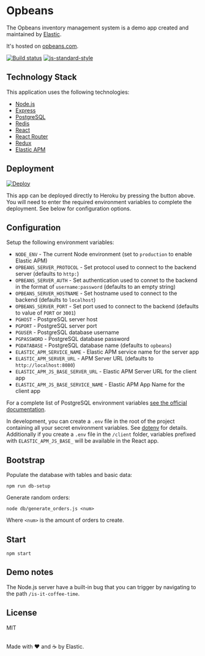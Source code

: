 # Opbeans

The Opbeans inventory management system is a demo app created and
maintained by [Elastic](https://elastic.co).

It's hosted on [opbeans.com](http://opbeans.com).

[![Build status](https://travis-ci.org/elastic/opbeans.svg?branch=master)](https://travis-ci.org/elastic/opbeans)
[![js-standard-style](https://img.shields.io/badge/code%20style-standard-brightgreen.svg?style=flat)](https://github.com/feross/standard)

## Technology Stack

This application uses the following technologies:

- [Node.js](https://nodejs.org)
- [Express](http://expressjs.com)
- [PostgreSQL](https://www.postgresql.org)
- [Redis](https://redis.io)
- [React](https://facebook.github.io/react/)
- [React Router](https://github.com/ReactTraining/react-router)
- [Redux](https://github.com/reactjs/redux)
- [Elastic APM](https://www.elastic.co/blog/starting-down-the-path-for-elastic-apm)

## Deployment

[![Deploy](https://www.herokucdn.com/deploy/button.svg)](https://heroku.com/deploy)

This app can be deployed directly to Heroku by pressing the button
above. You will need to enter the required environment variables to
complete the deployment. See below for configuration options.

## Configuration

Setup the following environment variables:

- `NODE_ENV` - The current Node environment (set to `production` to enable Elastic APM)
- `OPBEANS_SERVER_PROTOCOL` - Set protocol used to connect to the backend
  server (defaults to `http:`)
- `OPBEANS_SERVER_AUTH` - Set authentication used to connet to the
  backend in the format of `username:password` (defaults to an empty
  string)
- `OPBEANS_SERVER_HOSTNAME` - Set hostname used to connect to the
  backend (defaults to `localhost`)
- `OPBEANS_SERVER_PORT` - Set port used to connect to the
  backend (defaults to value of `PORT` or `3001`)
- `PGHOST` - PostgreSQL server host
- `PGPORT` - PostgreSQL server port
- `PGUSER` - PostgreSQL database username
- `PGPASSWORD` - PostgreSQL database password
- `PGDATABASE` - PostgreSQL database name (defaults to `opbeans`)
- `ELASTIC_APM_SERVICE_NAME` - Elastic APM service name for the server app
- `ELASTIC_APM_SERVER_URL` - APM Server URL (defaults to
  `http://localhost:8080`)
- `ELASTIC_APM_JS_BASE_SERVER_URL` - Elastic APM Server URL for the client app
- `ELASTIC_APM_JS_BASE_SERVICE_NAME` - Elastic APM App Name for the client app

For a complete list of PostgreSQL environment variables [see the
official
documentation](https://www.postgresql.org/docs/9.5/static/libpq-envars.html).

In development, you can create a `.env` file in the root of the project
containing all your secret environment variables. See
[dotenv](https://github.com/motdotla/dotenv) for details. Additionally
if you create a `.env` file in the `/client` folder, variables prefixed
with `ELASTIC_APM_JS_BASE_` will be available in the React app.


## Bootstrap

Populate the database with tables and basic data:

```
npm run db-setup
```

Generate random orders:

```
node db/generate_orders.js <num>
```

Where `<num>` is the amount of orders to create.

## Start

```
npm start
```

## Demo notes

The Node.js server have a built-in bug that you can trigger by
navigating to the path `/is-it-coffee-time`.

## License

MIT

<br>Made with ♥️ and ☕️ by Elastic.
